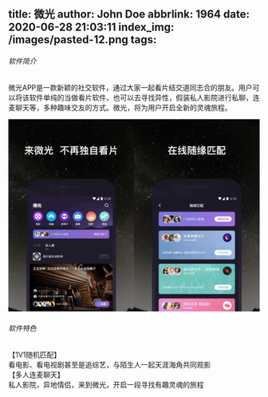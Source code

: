 title: 微光
author: John Doe
abbrlink: 1964
date: 2020-06-28 21:03:11
index_img: /images/pasted-12.png
tags:
---
###### 软件简介
微光APP是一款新颖的社交软件，通过大家一起看片结交道同志合的朋友。用户可以将该软件单纯的当做看片软件，也可以去寻找异性，假装私人影院进行私聊，连麦聊天等，多种趣味交友的方式。微光，将为用户开启全新的灵魂旅程。


![upload successful](\images\pasted-12.png)

###### 软件特色
【1V1随机匹配】
<br>
看电影、看电视剧甚至是追综艺，与陌生人一起天涯海角共同观影
<br>
【多人连麦聊天】
<br>
私人影院，异地情侣，来到微光，开启一段寻找有趣灵魂的旅程